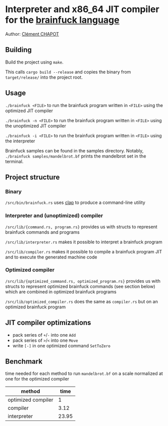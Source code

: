 # Interpreter and x86_64 JIT compiler for the [brainfuck language](https://en.wikipedia.org/wiki/Brainfuck)

Author: [Clément CHAPOT](mailto:clement.chapot@polytechnique.edu)<br>

## Building

Build the project using `make`.

This calls `cargo build --release` and copies the binary from `target/release/` into the project root.

## Usage

`./brainfuck <FILE>` to run the brainfuck program written in `<FILE>` using the optimized JIT compiler

`./brainfuck -n <FILE>` to run the brainfuck program written in `<FILE>` using the unoptimized JIT compiler

`./brainfuck -i <FILE>` to run the brainfuck program written in `<FILE>` using the interpreter

Brainfuck samples can be found in the samples directory. Notably, `./brainfuck samples/mandelbrot.bf` prints the mandelbrot set in the terminal.

## Project structure

### Binary

`/src/bin/brainfuck.rs` uses [clap](https://crates.io/crates/clap) to produce a command-line utility

### Interpreter and (unoptimized) compiler

`/src/lib/{command.rs, program.rs}` provides us with structs to represent brainfuck commands and programs

`/src/lib/interpreter.rs` makes it possible to interpret a brainfuck program

`/src/lib/compiler.rs` makes it possible to compile a brainfuck program JIT and to execute the generated machine code

### Optimized compiler

`/src/lib/{optimized_command.rs, optimized_program.rs}` provides us with structs to represent optimized brainfuck commands (see section below) which are combined in optimized brainfuck programs

`/src/lib/optimized_compiler.rs` does the same as `compiler.rs` but on an optimized brainfuck program

## JIT compiler optimizations

- pack series of `+`/`-` into one `Add`
- pack series of `>`/`<` into one `Move`
- write `[-]` in one optimized command `SetToZero`

## Benchmark

time needed for each method to run `mandelbrot.bf` on a scale normalized at one for the optimized compiler

| method             | time  |
| ------------------ | ----- |
| optimized compiler | 1     |
| compiler           | 3.12  |
| interpreter        | 23.95 |
